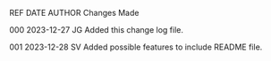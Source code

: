 REF  DATE    AUTHOR  Changes Made

000  2023-12-27 JG Added this change log file.

001  2023-12-28 SV Added possible features to include README file.